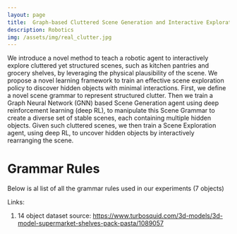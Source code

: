 ```yaml
---
layout: page
title: 	Graph-based Cluttered Scene Generation and Interactive Exploration using Deep Reinforcement Learning
description: Robotics
img: /assets/img/real_clutter.jpg
---
```


We introduce a novel method to teach a robotic agent to interactively explore cluttered yet structured scenes, such as kitchen pantries and grocery shelves, by leveraging the physical plausibility of the scene. We propose a novel learning framework to train an effective scene exploration policy to discover hidden objects with minimal interactions.
First, we define a novel scene grammar to represent structured clutter. Then we train a Graph Neural Network (GNN) based Scene Generation agent using deep reinforcement learning (deep RL), to manipulate this Scene Grammar to create a diverse set of stable scenes, each containing multiple hidden objects.
Given such cluttered scenes, we then train a Scene Exploration agent, using deep RL, to uncover hidden objects by interactively rearranging the scene. 

# Grammar Rules

Below is al list of all the grammar rules used in our experiments (7 objects)
<div class="img_row">
    <img class="col three left" src="{{ site.baseurl }}/assets/img/grammar_rules.png" alt="" title="Grammar Rules" style="height:432px;width:384px />
</div>
![Image](/assets/img/grammar_rules.png)

## Links:

1. 14 object dataset source: https://www.turbosquid.com/3d-models/3d-model-supermarket-shelves-pack-pasta/1089057
